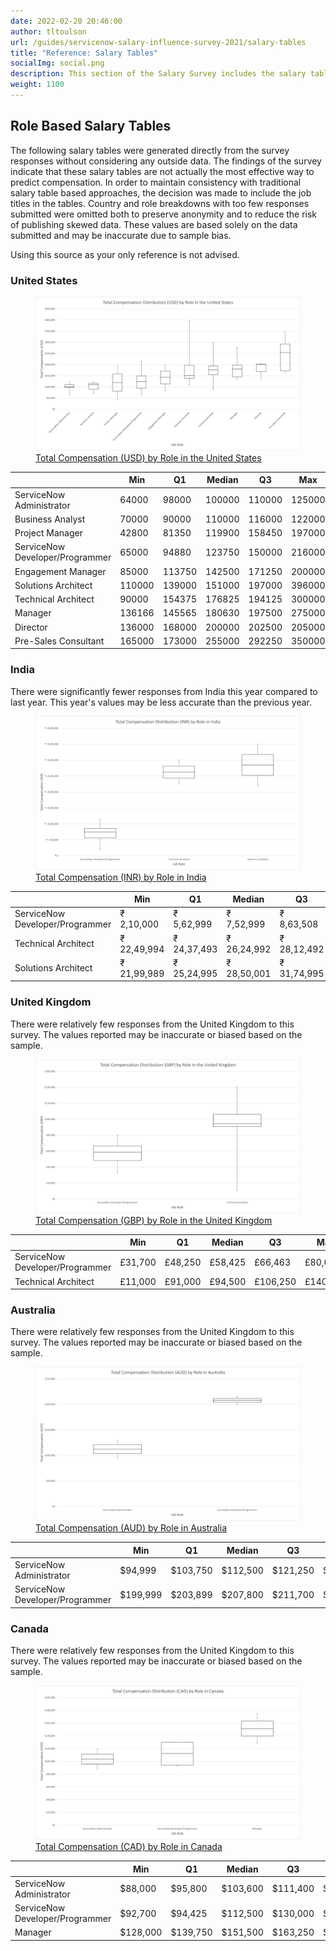 ```yaml
---
date: 2022-02-20 20:46:00
author: tltoulson
url: /guides/servicenow-salary-influence-survey-2021/salary-tables
title: "Reference: Salary Tables"
socialImg: social.png
description: This section of the Salary Survey includes the salary tables for estimating your worth.
weight: 1100
---
```


## Role Based Salary Tables

The following salary tables were generated directly from the survey responses without considering any outside data. The findings of the survey indicate that these salary tables are not actually the most effective way to predict compensation. In order to maintain consistency with traditional salary table based approaches, the decision was made to include the job titles in the tables. Country and role breakdowns with too few responses submitted were omitted both to preserve anonymity and to reduce the risk of publishing skewed data. These values are based solely on the data submitted and may be inaccurate due to sample bias. 

Using this source as your only reference is not advised.

### United States

<a href="images/total_compensation_by_role_us.png">
    <figure>
    <img src="images/total_compensation_by_role_us.png" />
    <figcaption>
        Total Compensation (USD) by Role in the United States
    </figcaption>
    </figure>
</a>

|                                 | Min    | Q1     | Median | Q3     | Max    |
|---------------------------------|--------|--------|--------|--------|--------|
| ServiceNow Administrator        | 64000  | 98000  | 100000 | 110000 | 125000 |
| Business Analyst                | 70000  | 90000  | 110000 | 116000 | 122000 |
| Project Manager                 | 42800  | 81350  | 119900 | 158450 | 197000 |
| ServiceNow Developer/Programmer | 65000  | 94880  | 123750 | 150000 | 216000 |
| Engagement Manager              | 85000  | 113750 | 142500 | 171250 | 200000 |
| Solutions Architect             | 110000 | 139000 | 151000 | 197000 | 396000 |
| Technical Architect             | 90000  | 154375 | 176825 | 194125 | 300000 |
| Manager                         | 136166 | 145565 | 180630 | 197500 | 275000 |
| Director                        | 136000 | 168000 | 200000 | 202500 | 205000 |
| Pre-Sales Consultant            | 165000 | 173000 | 255000 | 292250 | 350000 |

### India

There were significantly fewer responses from India this year compared to last year. This year's values may be less accurate than the previous year.

<a href="images/total_compensation_by_role_india.png">
    <figure>
    <img src="images/total_compensation_by_role_india.png" />
    <figcaption>
        Total Compensation (INR) by Role in India
    </figcaption>
    </figure>
</a>

|                                 | Min          | Q1           | Median       | Q3           | Max          |
|---------------------------------|--------------|--------------|--------------|--------------|--------------|
| ServiceNow Developer/Programmer | ₹  2,10,000  | ₹  5,62,999  | ₹  7,52,999  | ₹  8,63,508  | ₹  11,50,010 |
| Technical Architect             | ₹  22,49,994 | ₹  24,37,493 | ₹  26,24,992 | ₹  28,12,492 | ₹  29,99,991 |
| Solutions Architect             | ₹  21,99,989 | ₹  25,24,995 | ₹  28,50,001 | ₹  31,74,995 | ₹  34,99,990 |

### United Kingdom

There were relatively few responses from the United Kingdom to this survey. The values reported may be inaccurate or biased based on the sample.

<a href="images/total_compensation_by_role_uk.png">
    <figure>
    <img src="images/total_compensation_by_role_uk.png" />
    <figcaption>
        Total Compensation (GBP) by Role in the United Kingdom
    </figcaption>
    </figure>
</a>

|                                 | Min     | Q1      | Median  | Q3       | Max      |
|---------------------------------|---------|---------|---------|----------|----------|
| ServiceNow Developer/Programmer | £31,700 | £48,250 | £58,425 | £66,463  | £80,000  |
| Technical Architect             | £11,000 | £91,000 | £94,500 | £106,250 | £140,000 |

### Australia

There were relatively few responses from the United Kingdom to this survey. The values reported may be inaccurate or biased based on the sample.

<a href="images/total_compensation_by_role_australia.png">
    <figure>
    <img src="images/total_compensation_by_role_australia.png" />
    <figcaption>
        Total Compensation (AUD) by Role in Australia
    </figcaption>
    </figure>
</a>

|                                 | Min      | Q1       | Median   | Q3       | Max      |
|---------------------------------|----------|----------|----------|----------|----------|
| ServiceNow Administrator        | $94,999  | $103,750 | $112,500 | $121,250 | $130,000 |
| ServiceNow Developer/Programmer | $199,999 | $203,899 | $207,800 | $211,700 | $215,600 |

### Canada

There were relatively few responses from the United Kingdom to this survey. The values reported may be inaccurate or biased based on the sample.

<a href="images/total_compensation_by_role_canada.png">
    <figure>
    <img src="images/total_compensation_by_role_canada.png" />
    <figcaption>
        Total Compensation (CAD) by Role in Canada
    </figcaption>
    </figure>
</a>

|                                 | Min      | Q1       | Median   | Q3       | Max      |
|---------------------------------|----------|----------|----------|----------|----------|
| ServiceNow Administrator        | $88,000  | $95,800  | $103,600 | $111,400 | $119,200 |
| ServiceNow Developer/Programmer | $92,700  | $94,425  | $112,500 | $130,000 | $130,000 |
| Manager                         | $128,000 | $139,750 | $151,500 | $163,250 | $175,001 |